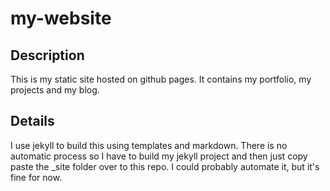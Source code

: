 #  my-website

## Description
This is my static site hosted on github pages. It contains my portfolio, my projects and my blog.

## Details
I use jekyll to build this using templates and markdown. There is no automatic process so I have to build my jekyll project and then just copy
paste the _site folder over to this repo. I could probably automate it, but it's fine for now.
